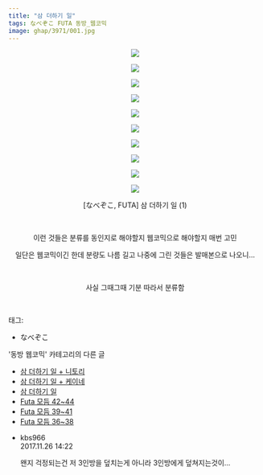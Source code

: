 ```yaml
---
title: "삼 더하기 일"
tags: なべぞこ FUTA 동방_웹코믹
image: ghap/3971/001.jpg
---
```

<div class="article">
<p style="text-align: center; clear: none; float: none;"><img src="{{ site.nasurl }}/ghap/3971/001.jpg"/></p>
<p style="text-align: center; clear: none; float: none;"><img src="{{ site.nasurl }}/ghap/3971/002.jpg"/></p>
<p style="text-align: center; clear: none; float: none;"><img src="{{ site.nasurl }}/ghap/3971/003.jpg"/></p>
<p style="text-align: center; clear: none; float: none;"><img src="{{ site.nasurl }}/ghap/3971/004.jpg"/></p>
<p style="text-align: center; clear: none; float: none;"><img src="{{ site.nasurl }}/ghap/3971/005.jpg"/></p>
<p style="text-align: center; clear: none; float: none;"><img src="{{ site.nasurl }}/ghap/3971/006.jpg"/></p>
<p style="text-align: center; clear: none; float: none;"><img src="{{ site.nasurl }}/ghap/3971/007.jpg"/></p>
<p style="text-align: center; clear: none; float: none;"><img src="{{ site.nasurl }}/ghap/3971/008.jpg"/></p>
<p style="text-align: center; clear: none; float: none;"><img src="{{ site.nasurl }}/ghap/3971/009.jpg"/></p>
<p style="text-align: center; clear: none; float: none;"><img src="{{ site.nasurl }}/ghap/3971/010.jpg"/></p>
<p style="text-align: center; clear: none; float: none;">[なべぞこ, FUTA] 삼 더하기 일 (1)</p>
<p style="text-align: center; clear: none; float: none;"><br/></p>
<p style="text-align: center; clear: none; float: none;">이런 것들은 분류를 동인지로 해야할지 웹코믹으로 해야할지 매번 고민</p>
<p style="text-align: center; clear: none; float: none;">일단은 웹코믹이긴 한데 분량도 나름 길고 나중에 그린 것들은 발매본으로 나오니...</p>
<p style="text-align: center; clear: none; float: none;"><br/></p>
<p style="text-align: center; clear: none; float: none;">사실 그때그때 기분 따라서 분류함</p>
<p style="text-align: center; clear: none; float: none;"><br/></p>
</div><div class="tagTrail">
<p>태그: </p>
<ul>
<li>なべぞこ</li>
</ul>
</div><div class="another">
<p>'동방 웹코믹' 카테고리의 다른 글</p>
<ul>
<li><a href="/2017-11-26-ghap_3973">삼 더하기 일 + 니토리</a></li>
<li><a href="/2017-11-26-ghap_3972">삼 더하기 일 + 케이네</a></li>
<li><a href="/2017-11-26-ghap_3971">삼 더하기 일</a></li>
<li><a href="/2017-11-25-ghap_3969">Futa 모듬 42~44</a></li>
<li><a href="/2017-11-25-ghap_3968">Futa 모듬 39~41</a></li>
<li><a href="/2017-11-25-ghap_3967">Futa 모듬 36~38</a></li>
</ul>
</div><div class="cb_module cb_fluid">
<div class="cb_wrt cb_profile">
<div class="comment">
<ul>
<li class="cb_thumb_off" id="comment15137731">
<div class="cb_comment_area">
<div class="cb_info_area">
<div class="cb_section">
<span class="cb_nick_name">kbs966</span>
</div>
<div class="cb_section">
<span class="cb_date">2017.11.26 14:22 </span>
</div>
</div>
<div class="cb_dsc_comment">
<p class="cb_dsc">
											왠지 걱정되는건 저 3인방을 덮치는게 아니라 3인방에게 덮쳐지는것이...
										</p>
</div>
</div></li>
</ul>
</div>
</div><!-- commentList close -->
</div>